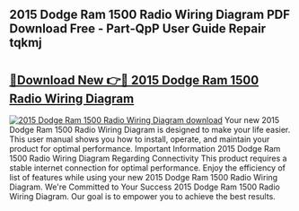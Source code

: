 ## 2015 Dodge Ram 1500 Radio Wiring Diagram PDF Download Free - Part-QpP User Guide Repair tqkmj

# <h2><a href="http://dfj9ba.blite.top/?on=2015+Dodge+Ram+1500+Radio+Wiring+Diagram">🔗Download New 👉🔴 2015 Dodge Ram 1500 Radio Wiring Diagram</a></h2>

[![2015 Dodge Ram 1500 Radio Wiring Diagram download](https://i.imgur.com/lujVjoI.png)](http://dfj9ba.blite.top/?on=2015+Dodge+Ram+1500+Radio+Wiring+Diagram)
Your new 2015 Dodge Ram 1500 Radio Wiring Diagram is designed to make your life easier. This user manual shows you how to install, operate, and maintain your product for optimal performance. Important Information 2015 Dodge Ram 1500 Radio Wiring Diagram Regarding Connectivity This product requires a stable internet connection for optimal performance. Enjoy the efficiency of list of features while using your new 2015 Dodge Ram 1500 Radio Wiring Diagram. We're Committed to Your Success 2015 Dodge Ram 1500 Radio Wiring Diagram. Our goal is to empower you to achieve the best results.
